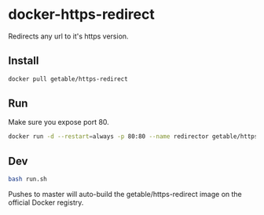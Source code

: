 docker-https-redirect
=====================

Redirects any url to it's https version.

## Install

```bash
docker pull getable/https-redirect
```

## Run
Make sure you expose port 80.

```bash
docker run -d --restart=always -p 80:80 --name redirector getable/https-redirect
```

## Dev
```bash
bash run.sh
```

Pushes to master will auto-build the getable/https-redirect image on the official Docker registry.

